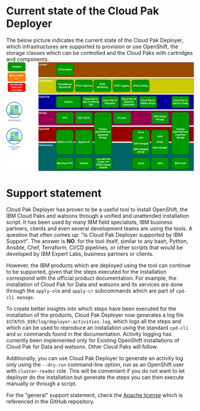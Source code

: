 # Current state of the Cloud Pak Deployer
The below picture indicates the current state of the Cloud Pak Deployer, which infrastructures are supported to provision or use OpenShift, the storage classes which can be controlled and the Cloud Paks with cartridges and components.
![Current state of the deployer](images/cp-deploy-current-state.png)

# Support statement
Cloud Pak Deployer has proven to be a useful tool to install OpenShift, the IBM Cloud Paks and watsonx through a unified and unattended installation script. It has been used by many IBM field specialists, IBM business partners, clients and even several development teams are using the tools. A question that often comes up: "Is Cloud Pak Deployer supported by IBM Support". The answer is **NO**. for the tool itself, similar to any bash, Python, Ansible, Chef, Terraform, CI/CD pipelines, or other scripts that would be developed by IBM Expert Labs, business partners or clients. 

However, the IBM products which are deployed using the tool can continue to be supported, given that the steps executed for the installation correspond with the official product documentation. For example, the installation of Cloud Pak for Data and watsonx and its services are done through the `apply-olm` and `apply-cr` subcommands which are part of `cpd-cli manage`.

To create better insights into which steps have been executed for the installation of the products, Cloud Pak Deployer now generates a log file `$STATUS_DIR/log/deployer-activities.log`, which logs all the steps and which can be used to reproduce an installation using the standard `cpd-cli` and `oc` commands found in the documentation. Activity logging has currently been implemented only for Existing OpenShift installations of Cloud Pak for Data and watsonx. Other Cloud Paks will follow.

Additionally, you can use Cloud Pak Deployer to generate an activity log only using the `--dry-run` command-line option, run as an OpenShift user with `cluster-reader` role. This will be convenient if you do not want to let deployer do the installation but generate the steps you can then execute manually or through a script.

For the "general" support statement, check the [Apache license](https://github.com/IBM/cloud-pak-deployer?tab=Apache-2.0-1-ov-file#readme) which is referenced in the GitHub repository.